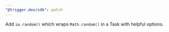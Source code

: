 ```yaml
---
"@trigger.dev/sdk": patch
---
```


Add `io.random()` which wraps `Math.random()` in a Task with helpful options.

